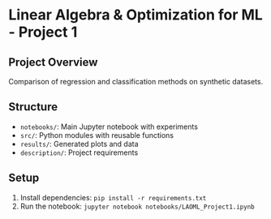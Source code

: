 # Linear Algebra & Optimization for ML - Project 1

## Project Overview
Comparison of regression and classification methods on synthetic datasets.

## Structure
- `notebooks/`: Main Jupyter notebook with experiments
- `src/`: Python modules with reusable functions
- `results/`: Generated plots and data
- `description/`: Project requirements

## Setup
1. Install dependencies: `pip install -r requirements.txt`
2. Run the notebook: `jupyter notebook notebooks/LAOML_Project1.ipynb`